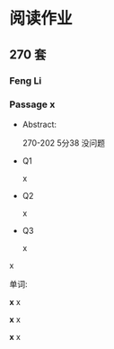 # 阅读作业

## 270 套

### Feng Li

### Passage x

- Abstract:

  270-202 5分38 没问题

  

  

  

  

- Q1

  x

- Q2

  x

- Q3

  x

x

单词:

**x** x

**x** x

**x** x
